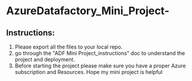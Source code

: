 # AzureDatafactory_Mini_Project-


## Instructions:
1. Please export all the files to your local repo.
2. go through the "ADF Mini Project_instructions" doc to understand the project and deployment.
3. Before starting the project please make sure you have a proper Azure subscription and Resources.
   Hope my mini project is helpful 
